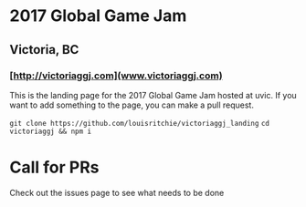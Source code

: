 # 2017 Global Game Jam
## Victoria, BC

### [http://victoriaggj.com](www.victoriaggj.com)

This is the landing page for the 2017 Global Game Jam hosted at uvic. If you want to add something to the page, you can make a pull request.

`git clone https://github.com/louisritchie/victoriaggj_landing`
`cd victoriaggj && npm i`

# Call for PRs
Check out the issues page to see what needs to be done
